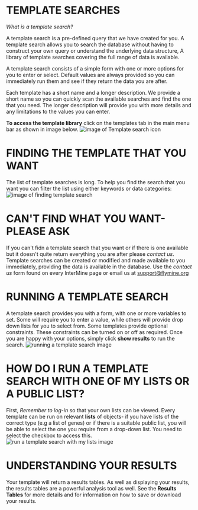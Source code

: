 # TEMPLATE SEARCHES

*What is a template search?*

A template search is a pre-defined
query that we have created for you. A 
template search allows you to search 
the database without having to 
construct your own query or understand
the underlying data structure, A 
library of template searches covering 
the full range of data is available.

A template search consists of a
simple form with one or more options
for you to enter or select. Default values
are always provided so you can 
immediately run them and see if they 
return the data you are after.

Each template has a short name and
a longer description. We provide a
short name so you can quickly scan
the available searches and find the
one that you need. The longer 
description will provide you with more
details and any limitations to the 
values you can enter.

**To access the template library** click 
on the templates tab in the main 
menu bar as shown in image below.
![image of Template search icon](https://imgur.com/8MK8wYc)

# FINDING THE TEMPLATE THAT YOU WANT

The list of template searches is long.
To help you find the search that you 
want you can filter the list using either
keywords or data categories:
![image of finding template search](https://flymine.readthedocs.io/en/latest/_images/templatesearch.png)

# CAN'T FIND WHAT YOU WANT-PLEASE ASK

If you can't fidn a template search
that you want or if there is one 
available but it doesn't quite return
everything you are after please *contact us*.
Template searches can be created or modified and made available 
to you immediately, providing the
data is available in the database. Use 
the *contact us* form found on every 
InterMine page or email us at support@flymine.org 

# RUNNING A TEMPLATE SEARCH

A template search provides you with
a form, with one or more variables to
set. Some will require you to enter a value, while others will provide drop
down lists for you to select from.
Some templates provide optional constraints. These constraints can be 
turned on or off as required. Once you
are happy with your options, simply 
click **show results** to run the search.
![running a template search image](https://flymine.readthedocs.io/en/latest/_images/templateform.png)

# HOW DO I RUN A TEMPLATE SEARCH WITH ONE OF MY LISTS OR A PUBLIC LIST?

First, *Remember to log-in* so that your
own lists can be viewed. Every template
can  be run on relevant **lists** of 
objects- if you have lists of the correct
type (e.g a list of genes) or if
there is a suitable public list, you will 
be able to select the one you require
from a drop-down list. You need to
select the checkbox to access this.
![run a template search with my lists image](https://flymine.readthedocs.io/en/latest/_images/runtemplatewithlist.png)

# UNDERSTANDING YOUR RESULTS

Your template will return a results
tables. As well as displaying your
results, the results tables are a 
powerful analysis tool as well. See
the **Results Tables** for more details 
and for information on how to save or
download your results.
